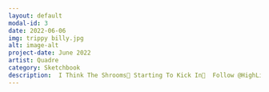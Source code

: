 ```yaml
---
layout: default
modal-id: 3
date: 2022-06-06
img: trippy billy.jpg
alt: image-alt
project-date: June 2022
artist: Quadre 
category: Sketchbook
description:  I Think The Shrooms🍄 Starting To Kick In🥴  Follow @HighLifeNFTs on Twitter  Created by Quadre From The High Life NFT Project
---
```


